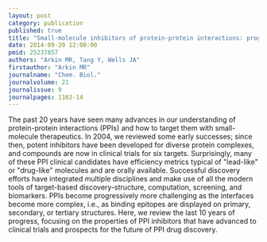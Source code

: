 ```yaml
---
layout: post
category: publication
published: true
title: "Small-molecule inhibitors of protein-protein interactions: progressing toward the reality."
date: 2014-09-20 12:00:00
pmid: 25237857
authors: "Arkin MR, Tang Y, Wells JA"
firstauthor: "Arkin MR"
journalname: "Chem. Biol."
journalvolume: 21
journalissue: 9
journalpages: 1102-14
---
```


The past 20 years have seen many advances in our understanding of protein-protein interactions (PPIs) and how to target them with small-molecule therapeutics. In 2004, we reviewed some early successes; since then, potent inhibitors have been developed for diverse protein complexes, and compounds are now in clinical trials for six targets. Surprisingly, many of these PPI clinical candidates have efficiency metrics typical of &quot;lead-like&quot; or &quot;drug-like&quot; molecules and are orally available. Successful discovery efforts have integrated multiple disciplines and make use of all the modern tools of target-based discovery-structure, computation, screening, and biomarkers. PPIs become progressively more challenging as the interfaces become more complex, i.e., as binding epitopes are displayed on primary, secondary, or tertiary structures. Here, we review the last 10 years of progress, focusing on the properties of PPI inhibitors that have advanced to clinical trials and prospects for the future of PPI drug discovery.

